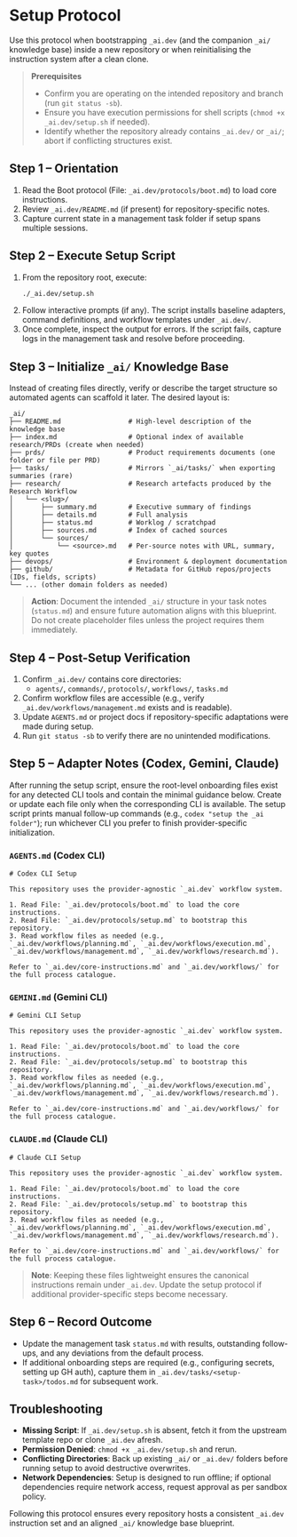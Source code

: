 # Setup Protocol

Use this protocol when bootstrapping `_ai.dev` (and the companion `_ai/` knowledge base) inside a new repository or when reinitialising the instruction system after a clean clone.

> **Prerequisites**
> - Confirm you are operating on the intended repository and branch (run `git status -sb`).
> - Ensure you have execution permissions for shell scripts (`chmod +x _ai.dev/setup.sh` if needed).
> - Identify whether the repository already contains `_ai.dev/` or `_ai/`; abort if conflicting structures exist.

## Step 1 – Orientation
1. Read the Boot protocol (File: `_ai.dev/protocols/boot.md`) to load core instructions.
2. Review `_ai.dev/README.md` (if present) for repository-specific notes.
3. Capture current state in a management task folder if setup spans multiple sessions.

## Step 2 – Execute Setup Script
1. From the repository root, execute:
   ```bash
   ./_ai.dev/setup.sh
   ```
2. Follow interactive prompts (if any). The script installs baseline adapters, command definitions, and workflow templates under `_ai.dev/`.
3. Once complete, inspect the output for errors. If the script fails, capture logs in the management task and resolve before proceeding.

## Step 3 – Initialize `_ai/` Knowledge Base
Instead of creating files directly, verify or describe the target structure so automated agents can scaffold it later. The desired layout is:

```
_ai/
├── README.md                 # High-level description of the knowledge base
├── index.md                  # Optional index of available research/PRDs (create when needed)
├── prds/                     # Product requirements documents (one folder or file per PRD)
├── tasks/                    # Mirrors `_ai/tasks/` when exporting summaries (rare)
├── research/                 # Research artefacts produced by the Research Workflow
│   └── <slug>/
│       ├── summary.md        # Executive summary of findings
│       ├── details.md        # Full analysis
│       ├── status.md         # Worklog / scratchpad
│       ├── sources.md        # Index of cached sources
│       └── sources/
│           └── <source>.md   # Per-source notes with URL, summary, key quotes
├── devops/                   # Environment & deployment documentation
├── github/                   # Metadata for GitHub repos/projects (IDs, fields, scripts)
└── ... (other domain folders as needed)
```

> **Action**: Document the intended `_ai/` structure in your task notes (`status.md`) and ensure future automation aligns with this blueprint. Do not create placeholder files unless the project requires them immediately.

## Step 4 – Post-Setup Verification
1. Confirm `_ai.dev/` contains core directories:
   - `agents/`, `commands/`, `protocols/`, `workflows/`, `tasks.md`
2. Confirm workflow files are accessible (e.g., verify `_ai.dev/workflows/management.md` exists and is readable).
3. Update `AGENTS.md` or project docs if repository-specific adaptations were made during setup.
4. Run `git status -sb` to verify there are no unintended modifications.

## Step 5 – Adapter Notes (Codex, Gemini, Claude)
After running the setup script, ensure the root-level onboarding files exist for any detected CLI tools and contain the minimal guidance below. Create or update each file only when the corresponding CLI is available. The setup script prints manual follow-up commands (e.g., `codex "setup the _ai folder"`); run whichever CLI you prefer to finish provider-specific initialization.

### `AGENTS.md` (Codex CLI)
```
# Codex CLI Setup

This repository uses the provider-agnostic `_ai.dev` workflow system.

1. Read File: `_ai.dev/protocols/boot.md` to load the core instructions.
2. Read File: `_ai.dev/protocols/setup.md` to bootstrap this repository.
3. Read workflow files as needed (e.g., `_ai.dev/workflows/planning.md`, `_ai.dev/workflows/execution.md`, `_ai.dev/workflows/management.md`, `_ai.dev/workflows/research.md`).

Refer to `_ai.dev/core-instructions.md` and `_ai.dev/workflows/` for the full process catalogue.
```

### `GEMINI.md` (Gemini CLI)
```
# Gemini CLI Setup

This repository uses the provider-agnostic `_ai.dev` workflow system.

1. Read File: `_ai.dev/protocols/boot.md` to load the core instructions.
2. Read File: `_ai.dev/protocols/setup.md` to bootstrap this repository.
3. Read workflow files as needed (e.g., `_ai.dev/workflows/planning.md`, `_ai.dev/workflows/execution.md`, `_ai.dev/workflows/management.md`, `_ai.dev/workflows/research.md`).

Refer to `_ai.dev/core-instructions.md` and `_ai.dev/workflows/` for the full process catalogue.
```

### `CLAUDE.md` (Claude CLI)
```
# Claude CLI Setup

This repository uses the provider-agnostic `_ai.dev` workflow system.

1. Read File: `_ai.dev/protocols/boot.md` to load the core instructions.
2. Read File: `_ai.dev/protocols/setup.md` to bootstrap this repository.
3. Read workflow files as needed (e.g., `_ai.dev/workflows/planning.md`, `_ai.dev/workflows/execution.md`, `_ai.dev/workflows/management.md`, `_ai.dev/workflows/research.md`).

Refer to `_ai.dev/core-instructions.md` and `_ai.dev/workflows/` for the full process catalogue.
```

> **Note**: Keeping these files lightweight ensures the canonical instructions remain under `_ai.dev`. Update the setup protocol if additional provider-specific steps become necessary.

## Step 6 – Record Outcome
- Update the management task `status.md` with results, outstanding follow-ups, and any deviations from the default process.
- If additional onboarding steps are required (e.g., configuring secrets, setting up GH auth), capture them in `_ai.dev/tasks/<setup-task>/todos.md` for subsequent work.

## Troubleshooting
- **Missing Script**: If `_ai.dev/setup.sh` is absent, fetch it from the upstream template repo or clone `_ai.dev` afresh.
- **Permission Denied**: `chmod +x _ai.dev/setup.sh` and rerun.
- **Conflicting Directories**: Back up existing `_ai/` or `_ai.dev/` folders before running setup to avoid destructive overwrites.
- **Network Dependencies**: Setup is designed to run offline; if optional dependencies require network access, request approval as per sandbox policy.

Following this protocol ensures every repository hosts a consistent `_ai.dev` instruction set and an aligned `_ai/` knowledge base blueprint.
